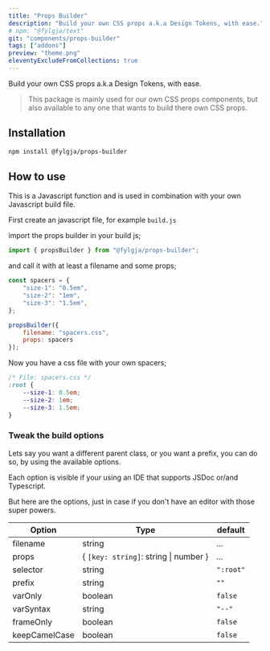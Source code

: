```yaml
---
title: "Props Builder"
description: "Build your own CSS props a.k.a Design Tokens, with ease."
# npm: "@fylgja/text"
git: "components/props-builder"
tags: ["addons"]
preview: "theme.png"
eleventyExcludeFromCollections: true
---
```


Build your own CSS props a.k.a Design Tokens, with ease.

> This package is mainly used for our own CSS props components,
> but also available to any one that wants to build there own CSS props.

## Installation

```bash
npm install @fylgja/props-builder
```

## How to use

This is a Javascript function and is used in combination with your own Javascript build file.

First create an javascript file, for example `build.js`

import the props builder in your build js;

```js
import { propsBuilder } from "@fylgja/props-builder";
```

and call it with at least a filename and some props;

```js
const spacers = {
    "size-1": "0.5em",
    "size-2": "1em",
    "size-3": "1.5em",
};

propsBuilder({
    filename: "spacers.css",
    props: spacers
});
```

Now you have a css file with your own spacers;

```css
/* File: spacers.css */
:root {
    --size-1: 0.5em;
    --size-2: 1em;
    --size-3: 1.5em;
}
```

### Tweak the build options

Lets say you want a different parent class, or you want a prefix,
you can do so, by using the available options.

Each option is visible if your using an IDE that supports JSDoc or/and Typescript.

But here are the options,
just in case if you don't have an editor with those super powers.

| Option        | Type                                  | default   |
| ------------- | ------------------------------------- | --------- |
| filename      | string                                | ...       |
| props         | { `[key: string]`: string \| number } | ...       |
| selector      | string                                | `":root"` |
| prefix        | string                                | `""`      |
| varOnly       | boolean                               | `false`   |
| varSyntax     | string                                | `"--"`    |
| frameOnly     | boolean                               | `false`   |
| keepCamelCase | boolean                               | `false`   |


